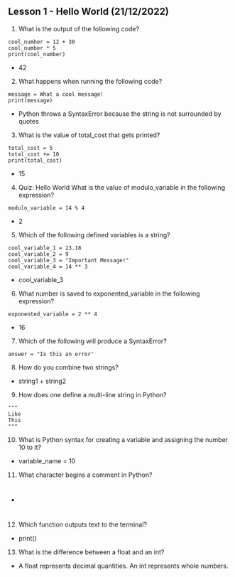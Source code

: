 ## Lesson 1 - Hello World (21/12/2022)

1. What is the output of the following code?

```
cool_number = 12 + 30
cool_number * 5
print(cool_number)
```

- 42

2. What happens when running the following code?

```
message = What a cool message!
print(message)
```

- Python throws a SyntaxError because the string is not surrounded by quotes

3. What is the value of total_cost that gets printed?

```
total_cost = 5
total_cost += 10
print(total_cost)
```

- 15

4. Quiz: Hello World
   What is the value of modulo_variable in the following expression?

```
modulo_variable = 14 % 4
```

- 2

5. Which of the following defined variables is a string?

```
cool_variable_1 = 23.18
cool_variable_2 = 9
cool_variable_3 = "Important Message!"
cool_variable_4 = 14 ** 3
```

- cool_variable_3

6. What number is saved to exponented_variable in the following expression?

```
exponented_variable = 2 ** 4
```

- 16

7. Which of the following will produce a SyntaxError?

```
answer = "Is this an error'
```

8. How do you combine two strings?

- string1 + string2

9. How does one define a multi-line string in Python?

```
"""
Like
This
"""
```

10. What is Python syntax for creating a variable and assigning the number 10 to it?

- variable_name = 10

11. What character begins a comment in Python?

- #

12. Which function outputs text to the terminal?

- print()

13. What is the difference between a float and an int?

- A float represents decimal quantities. An int represents whole numbers.
